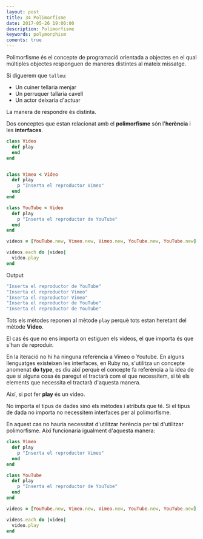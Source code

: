 ```yaml
---
layout: post
title: 34 Polimorfisme
date: 2017-05-26 19:00:00
description: Polimorfisme
keywords: polymorphism
coments: true
---
```


Polimorfisme és el concepte de programació orientada a objectes en el qual múltiples objectes responguen de maneres distintes al mateix missatge.

Si diguerem que `talleu`:

- Un cuiner tellaria menjar
- Un perruquer tallaria cavell
- Un actor deixaria d'actuar

La manera de respondre és distinta.

Dos conceptes que estan relacionat amb el **polimorfisme** són l'**herència** i les **interfaces**.

```ruby
class Video
  def play
  end
end


class Vimeo < Video
  def play
    p "Inserta el reproductor Vimeo"
  end
end

class YouTube < Video
  def play
    p "Inserta el reproductor de YouTube"
  end
end

videos = [YouTube.new, Vimeo.new, Vimeo.new, YouTube.new, YouTube.new]

videos.each do |video|
  video.play
end
```

Output

```ruby
"Inserta el reproductor de YouTube"
"Inserta el reproductor Vimeo"
"Inserta el reproductor Vimeo"
"Inserta el reproductor de YouTube"
"Inserta el reproductor de YouTube"
```

Tots els mètodes reponen al mètode `play` perquè tots estan heretant del mètode **Video**.

El cas és que no ens importa on estiguen els videos, el que importa és que s'han de reproduir.

En la iteració no hi ha ninguna referència a Vimeo o Youtube. En alguns llenguatges existeixen les interfaces, en Ruby no, s'utilitza un concepte anomenat **do type**, es diu així perquè el concepte fa referència a la idea de que si alguna cosa és paregut el tractarà com el que necessitem, si té els elements que necessita el tractarà d'aquesta manera.

Així, si pot fer **play** és un video.

No importa el tipus de dades sinó els mètodes i atributs que té. Si el tipus de dada no importa no necessitem interfaces per al polimorfisme.

En aquest cas no hauria necessitat d'utilitzar herència per tal d'utilitzar polimorfisme. Així funcionaria igualment d'aquesta manera:

```ruby
class Vimeo 
  def play
    p "Inserta el reproductor Vimeo"
  end
end

class YouTube 
  def play
    p "Inserta el reproductor de YouTube"
  end
end

videos = [YouTube.new, Vimeo.new, Vimeo.new, YouTube.new, YouTube.new]

videos.each do |video|
  video.play
end
```


